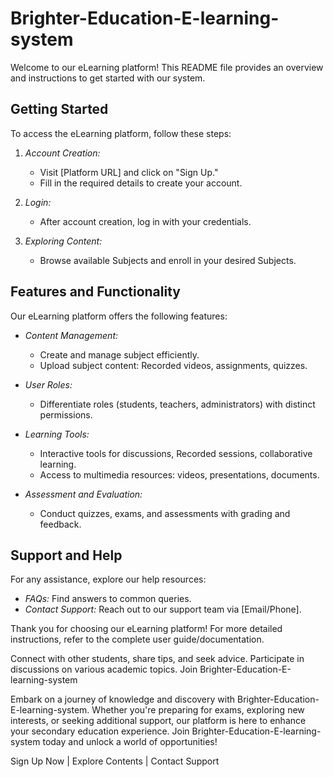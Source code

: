 # Brighter-Education-E-learning-system


Welcome to our eLearning platform! This README file provides an overview and instructions to get started with our system.

## Getting Started

To access the eLearning platform, follow these steps:

1. *Account Creation:*
   - Visit [Platform URL] and click on "Sign Up."
   - Fill in the required details to create your account.

2. *Login:*
   - After account creation, log in with your credentials.

3. *Exploring Content:*
   - Browse available Subjects and enroll in your desired Subjects.

## Features and Functionality

Our eLearning platform offers the following features:

- *Content Management:*
  - Create and manage subject efficiently.
  - Upload subject content: Recorded videos, assignments, quizzes.

- *User Roles:*
  - Differentiate roles (students, teachers, administrators) with distinct permissions.

- *Learning Tools:*
  - Interactive tools for discussions, Recorded sessions, collaborative learning.
  - Access to multimedia resources: videos, presentations, documents.

- *Assessment and Evaluation:*
  - Conduct quizzes, exams, and assessments with grading and feedback.

## Support and Help

For any assistance, explore our help resources:

- *FAQs:* Find answers to common queries.
- *Contact Support:* Reach out to our support team via [Email/Phone].

Thank you for choosing our eLearning platform! For more detailed instructions, refer to the complete user guide/documentation.

Connect with other students, share tips, and seek advice.
Participate in discussions on various academic topics.
Join Brighter-Education-E-learning-system

Embark on a journey of knowledge and discovery with Brighter-Education-E-learning-system.
Whether you're preparing for exams, exploring new interests, or seeking additional support, our platform is here to enhance your secondary education experience. Join Brighter-Education-E-learning-system today and unlock a world of opportunities!

Sign Up Now | Explore Contents | Contact Support
